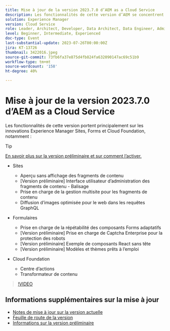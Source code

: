 ```yaml
---
title: Mise à jour de la version 2023.7.0 d’AEM as a Cloud Service
description: Les fonctionnalités de cette version d’AEM se concentrent sur les innovations Experience Manager Sites, Forms et Cloud Foundation.
solution: Experience Manager
version: Cloud Service
role: Leader, Architect, Developer, Data Architect, Data Engineer, Admin, User
level: Beginner, Intermediate, Experienced
doc-type: Event
last-substantial-update: 2023-07-26T00:00:00Z
jira: KT-13726
thumbnail: 3422016.jpeg
source-git-commit: 73fb6fa37e875d4fb824fa632090147ac69c51b9
workflow-type: tm+mt
source-wordcount: '158'
ht-degree: 40%

---
```



# Mise à jour de la version 2023.7.0 d’AEM as a Cloud Service

Les fonctionnalités de cette version portent principalement sur les innovations Experience Manager Sites, Forms et Cloud Foundation, notamment :

>[!TIP]
>
>[En savoir plus sur la version préliminaire et sur comment l’activer.](https://experienceleague.adobe.com/docs/experience-manager-cloud-service/content/release-notes/prerelease.html?lang=fr)

* Sites
   * Aperçu sans affichage des fragments de contenu
   * [Version préliminaire] Interface utilisateur d’administration des fragments de contenu - Balisage
   * Prise en charge de la gestion multisite pour les fragments de contenu
   * Diffusion d’images optimisée pour le web dans les requêtes GraphQL

* Formulaires
   * Prise en charge de la répétabilité des composants Forms adaptatifs
   * [Version préliminaire] Prise en charge de Captcha Enterprise pour la protection des robots
   * [Version préliminaire] Exemple de composants React sans tête
   * [Version préliminaire] Modèles et thèmes prêts à l’emploi

* Cloud Foundation
   * Centre d’actions
   * Transformateur de contenu

>[!VIDEO](https://video.tv.adobe.com/v/3422016/?learn=on)


<!-- Have questions about the release?  Discuss the release in [Experience League Communities](https://adobe.ly/444zA4U) -->

## Informations supplémentaires sur la mise à jour

* [Notes de mise à jour sur la version actuelle](https://experienceleague.adobe.com/docs/experience-manager-cloud-service/content/release-notes/home.html?lang=fr)
* [Feuille de route de la version](https://experienceleague.adobe.com/docs/experience-manager-release-information/aem-release-updates/update-releases-roadmap.html?lang=fr)
* [Informations sur la version préliminaire](https://experienceleague.adobe.com/docs/experience-manager-cloud-service/content/release-notes/prerelease.html?lang=fr)